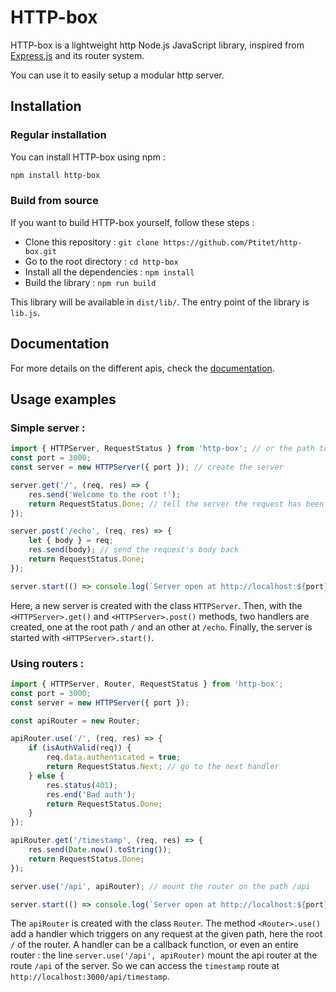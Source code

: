# HTTP-box
HTTP-box is a lightweight http Node.js JavaScript library, inspired from [Express.js](https://expressjs.com) and its router system.

You can use it to easily setup a modular http server.

## Installation
### Regular installation
You can install HTTP-box using npm :
```sh
npm install http-box
```

### Build from source
If you want to build HTTP-box yourself, follow these steps :
- Clone this repository : `git clone https://github.com/Ptitet/http-box.git`
- Go to the root directory : `cd http-box`
- Install all the dependencies : `npm install`
- Build the library : `npm run build`

This library will be available in `dist/lib/`. The entry point of the library is `lib.js`.

## Documentation
For more details on the different apis, check the [documentation](Documentation.md).

## Usage examples
### Simple server :

```js
import { HTTPServer, RequestStatus } from 'http-box'; // or the path to lib/lib.js
const port = 3000;
const server = new HTTPServer({ port }); // create the server

server.get('/', (req, res) => {
    res.send('Welcome to the root !');
    return RequestStatus.Done; // tell the server the request has been handled
});

server.post('/echo', (req, res) => {
    let { body } = req;
    res.send(body); // send the request's body back
    return RequestStatus.Done;
});

server.start(() => console.log(`Server open at http://localhost:${port}`));
```

Here, a new server is created with the class `HTTPServer`. Then, with the `<HTTPServer>.get()` and `<HTTPServer>.post()` methods, two handlers are created, one at the root path `/` and an other at `/echo`. Finally, the server is started with `<HTTPServer>.start()`.

### Using routers :

```js
import { HTTPServer, Router, RequestStatus } from 'http-box';
const port = 3000;
const server = new HTTPServer({ port });

const apiRouter = new Router;

apiRouter.use('/', (req, res) => {
    if (isAuthValid(req)) {
        req.data.authenticated = true;
        return RequestStatus.Next; // go to the next handler
    } else {
        res.status(401);
        res.end('Bad auth');
        return RequestStatus.Done;
    }
});

apiRouter.get('/timestamp', (req, res) => {
    res.send(Date.now().toString());
    return RequestStatus.Done;
});

server.use('/api', apiRouter); // mount the router on the path /api

server.start(() => console.log(`Server open at http://localhost:${port}`));
```

The `apiRouter` is created with the class `Router`. The method `<Router>.use()` add a handler which triggers on any request at the given path, here the root `/` of the router. A handler can be a callback function, or even an entire router : the line `server.use('/api', apiRouter)` mount the api router at the route `/api` of the server. So we can access the `timestamp` route at `http://localhost:3000/api/timestamp`.